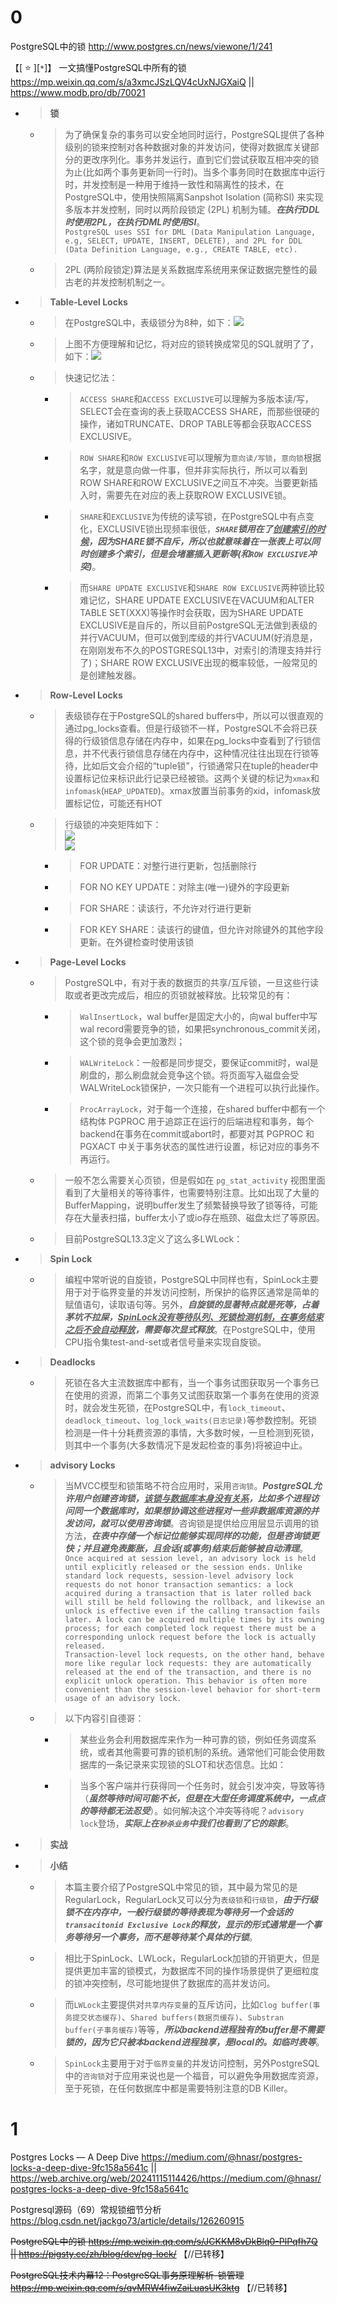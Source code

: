
# 0

PostgreSQL中的锁 http://www.postgres.cn/news/viewone/1/241

【[ :star: ][`*`]】 一文搞懂PostgreSQL中所有的锁 https://mp.weixin.qq.com/s/a3xmcJSzLQV4cUxNJGXaiQ || https://www.modb.pro/db/70021
- > **锁**
  * > 为了确保复杂的事务可以安全地同时运行，PostgreSQL提供了各种级别的锁来控制对各种数据对象的并发访问，使得对数据库关键部分的更改序列化。事务并发运行，直到它们尝试获取互相冲突的锁为止(比如两个事务更新同一行时)。当多个事务同时在数据库中运行时，并发控制是一种用于维持一致性和隔离性的技术，在PostgreSQL中，使用快照隔离Sanpshot Isolation (简称SI) 来实现多版本并发控制，同时以两阶段锁定 (2PL) 机制为辅。***在执行DDL时使用2PL，在执行DML时使用SI***。 <br> `PostgreSQL uses SSI for DML (Data Manipulation Language, e.g, SELECT, UPDATE, INSERT, DELETE), and 2PL for DDL (Data Definition Language, e.g., CREATE TABLE, etc).`
  * > 2PL (两阶段锁定)算法是关系数据库系统用来保证数据完整性的最古老的并发控制机制之一。
- > **Table-Level Locks**
  * > 在PostgreSQL中，表级锁分为8种，如下：![](https://mmbiz.qpic.cn/mmbiz_png/lniadOK6Dzb61cYiaZZ3NiaCeyMdBjRxfSBSM0tyiaIMbN5Fsialaj7LevOSicbUvzqgduzmBRkzlgu6rxiaeV1TLvKTw/640)
  * > 上图不方便理解和记忆，将对应的锁转换成常见的SQL就明了了，如下：![](https://mmbiz.qpic.cn/mmbiz_png/lniadOK6Dzb61cYiaZZ3NiaCeyMdBjRxfSBGoJcu0BUt0VTxwwknKnbaZYZmRqia3vbvQdmypDvAHED1PvicDhUt1Hw/640)
  * > 快速记忆法：
    + > `ACCESS SHARE`和`ACCESS EXCLUSIVE`可以理解为多版本读/写，SELECT会在查询的表上获取ACCESS SHARE，而那些很硬的操作，诸如TRUNCATE、DROP TABLE等都会获取ACCESS EXCLUSIVE。
    + > `ROW SHARE`和`ROW EXCLUSIVE`可以理解为`意向读/写锁`，`意向锁`根据名字，就是意向做一件事，但并非实际执行，所以可以看到ROW SHARE和ROW EXCLUSIVE之间互不冲突。当要更新插入时，需要先在对应的表上获取ROW EXCLUSIVE锁。
    + > `SHARE`和`EXCLUSIVE`为传统的读写锁，在PostgreSQL中有点变化，EXCLUSIVE锁出现频率很低，***`SHARE`锁用在了<ins>创建索引的时候</ins>，因为SHARE锁不自斥，所以也就意味着在一张表上可以同时创建多个索引，但是会堵塞插入更新等(和`ROW EXCLUSIVE`冲突)***。
    + > 而`SHARE UPDATE EXCLUSIVE`和`SHARE ROW EXCLUSIVE`两种锁比较难记忆，SHARE UPDATE EXCLUSIVE在VACUUM和ALTER TABLE SET(XXX)等操作时会获取，因为SHARE UPDATE EXCLUSIVE是自斥的，所以目前PostgreSQL无法做到表级的并行VACUUM，但可以做到库级的并行VACUUM(好消息是，在刚刚发布不久的POSTGRESQL13中，对索引的清理支持并行了)；SHARE ROW EXCLUSIVE出现的概率较低，一般常见的是创建触发器。
- > **Row-Level Locks**
  * > 表级锁存在于PostgreSQL的shared buffers中，所以可以很直观的通过pg_locks查看。但是行级锁不一样，PostgreSQL不会将已获得的行级锁信息存储在内存中，如果在pg_locks中查看到了行锁信息，并不代表行锁信息存储在内存中，这种情况往往出现在行锁等待，比如后文会介绍的“tuple锁”，行锁通常只在tuple的header中设置标记位来标识此行记录已经被锁。这两个关键的标记为`xmax`和`infomask`(`HEAP_UPDATED`)。xmax放置当前事务的xid，infomask放置标记位，可能还有HOT
  * > 行级锁的冲突矩阵如下： <br> ![](https://mmbiz.qpic.cn/mmbiz_png/lniadOK6Dzb61cYiaZZ3NiaCeyMdBjRxfSBs6iaVvA8NPdiclX6wjq2Fn1q8tOh5w9I9agHS1kdlB149ksia1AxhCSwg/640) <br> ![](https://mmbiz.qpic.cn/mmbiz_png/lniadOK6Dzb61cYiaZZ3NiaCeyMdBjRxfSB365lzfNjibmlIFT4zfKlBicIibRZ41IdAX8umZhX6Vk0VFcFR5SpAz7dw/640)
    + > FOR UPDATE：对整行进行更新，包括删除行
    + > FOR NO KEY UPDATE：对除主(唯一)键外的字段更新
    + > FOR SHARE：读该行，不允许对行进行更新
    + > FOR KEY SHARE：读该行的键值，但允许对除键外的其他字段更新。在外键检查时使用该锁
- > **Page-Level Locks**
  * > PostgreSQL中，有对于表的数据页的共享/互斥锁，一旦这些行读取或者更改完成后，相应的页锁就被释放。比较常见的有：
    + > `WalInsertLock`，wal buffer是固定大小的，向wal buffer中写wal record需要竞争的锁，如果把synchronous_commit关闭，这个锁的竞争会更加激烈；
    + > `WALWriteLock`：一般都是同步提交，要保证commit时，wal是刷盘的，那么刷盘就会竞争这个锁。将页面写入磁盘会受WALWriteLock锁保护，一次只能有一个进程可以执行此操作。
    + > `ProcArrayLock`，对于每一个连接，在shared buffer中都有一个结构体 PGPROC 用于追踪正在运行的后端进程和事务，每个backend在事务在commit或abort时，都要对其 PGPROC 和 PGXACT 中关于事务状态的属性进行设置，标记对应的事务不再运行。
  * > 一般不怎么需要关心页锁，但是假如在 `pg_stat_activity` 视图里面看到了大量相关的等待事件，也需要特别注意。比如出现了大量的BufferMapping，说明buffer发生了频繁替换导致了锁等待，可能存在大量表扫描，buffer太小了或io存在瓶颈、磁盘太烂了等原因。
  * > 目前PostgreSQL13.3定义了这么多LWLock：
- > **Spin Lock**
  * > 编程中常听说的自旋锁，PostgreSQL中同样也有，SpinLock主要用于对于临界变量的并发访问控制，所保护的临界区通常是简单的赋值语句，读取语句等。另外，***自旋锁的显著特点就是死等，占着茅坑不拉屎，<ins>SpinLock没有等待队列、死锁检测机制，在事务结束之后不会自动释放</ins>，需要每次显式释放***。在PostgreSQL中，使用CPU指令集test-and-set或者信号量来实现自旋锁。
- > **Deadlocks**
  * > 死锁在各大主流数据库中都有，当一个事务试图获取另一个事务已在使用的资源，而第二个事务又试图获取第一个事务在使用的资源时，就会发生死锁，在PostgreSQL中，有`lock_timeout`、`deadlock_timeout`、`log_lock_waits(日志记录)`等参数控制。死锁检测是一件十分耗费资源的事情，大多数时候，一旦检测到死锁，则其中一个事务(大多数情况下是发起检查的事务)将被迫中止。
- > **advisory Locks**
  * > 当MVCC模型和锁策略不符合应用时，采用`咨询锁`。***PostgreSQL允许用户创建咨询锁，<ins>该锁与数据库本身没有关系</ins>，比如多个进程访问同一个数据库时，如果想协调这些进程对一些非数据库资源的并发访问，就可以使用咨询锁***。咨询锁是提供给应用层显示调用的锁方法，***在表中存储一个标记位能够实现同样的功能，但是咨询锁更快；并且避免表膨胀，且会话(或事务)结束后能够被自动清理***。 <br> `Once acquired at session level, an advisory lock is held until explicitly released or the session ends. Unlike standard lock requests, session-level advisory lock requests do not honor transaction semantics: a lock acquired during a transaction that is later rolled back will still be held following the rollback, and likewise an unlock is effective even if the calling transaction fails later. A lock can be acquired multiple times by its owning process; for each completed lock request there must be a corresponding unlock request before the lock is actually released.` <br> `Transaction-level lock requests, on the other hand, behave more like regular lock requests: they are automatically released at the end of the transaction, and there is no explicit unlock operation. This behavior is often more convenient than the session-level behavior for short-term usage of an advisory lock.`
  * > 以下内容引自德哥：
    + > 某些业务会利用数据库来作为一种可靠的锁，例如任务调度系统，或者其他需要可靠的锁机制的系统。通常他们可能会使用数据库的一条记录来实现锁的SLOT和状态信息。比如：
    + > 当多个客户端并行获得同一个任务时，就会引发冲突，导致等待（***虽然等待时间可能不长，但是在大型任务调度系统中，一点点的等待都无法忍受***）。如何解决这个冲突等待呢？`advisory lock`登场，***实际上在`秒杀业务`中我们也看到了它的踪影***。
- > **实战**
- > **小结**
  * > 本篇主要介绍了PostgreSQL中常见的锁，其中最为常见的是RegularLock，RegularLock又可以分为`表级锁`和`行级锁`，***由于行级锁不在内存中，一般行级锁的等待表现为等待另一个会话的`transacitonid Exclusive Lock`的释放，显示的形式通常是一个事务等待另一个事务，而不是等待某个具体的行锁***。
  * > 相比于SpinLock、LWLock，RegularLock加锁的开销更大，但是提供更加丰富的锁模式，为数据库不同的操作场景提供了更细粒度的锁冲突控制，尽可能地提供了数据库的高并发访问。
  * > 而`LWLock`主要提供对`共享内存变量`的互斥访问，比如`Clog buffer(事务提交状态缓存)`、`Shared buffers(数据页缓存)`、`Substran buffer(子事务缓存)`等等，***所以backend进程独有的buffer是不需要锁的，因为它只被本backend进程独享，是local的。如临时表等***。
  * > `SpinLock`主要用于对于`临界变量`的并发访问控制，另外PostgreSQL中的`咨询锁`对于应用来说也是一个福音，可以避免争用数据库资源，至于死锁，在任何数据库中都是需要特别注意的DB Killer。

# 1

Postgres Locks — A Deep Dive https://medium.com/@hnasr/postgres-locks-a-deep-dive-9fc158a5641c || https://web.archive.org/web/20241115114426/https://medium.com/@hnasr/postgres-locks-a-deep-dive-9fc158a5641c

Postgresql源码（69）常规锁细节分析 https://blog.csdn.net/jackgo73/article/details/126260915

~~PostgreSQL中的锁 https://mp.weixin.qq.com/s/JCKKM8vDkBlq0-PlPqfh7Q || https://pigsty.cc/zh/blog/dev/pg-lock/~~  【//已转移】

~~PostgreSQL技术内幕12：PostgreSQL事务原理解析-锁管理 https://mp.weixin.qq.com/s/qvMRW4fiwZaiLuasUK3ktg~~  【//已转移】
